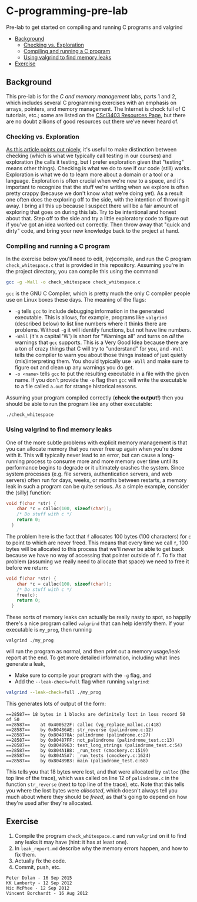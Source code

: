 # C-programming-pre-lab

Pre-lab to get started on compiling and running C programs and valgrind

-   [Background](#background)
    -   [Checking vs. Exploration](#checking-vs-exploration)
    -   [Compiling and running a C program](#compiling-and-running-a-c-program)
    -   [Using valgrind to find memory leaks](#using-valgrind-to-find-memory-leaks)
-   [Exercise](#exercise)

Background
----------------------------------------

This pre-lab is for the _C and memory management_ labs, parts 1 and 2, 
which includes several C programming exercises with an emphasis on arrays, pointers,
and memory management. The Internet is chock full of C tutorials, etc.;
some are listed on the
[CSci3403 Resources Page](https://github.umn.edu/UMM-CSci3403-F15/Resources/wiki), but there are no doubt zillions of good resources out there we've never heard of.

### Checking vs. Exploration

[As this article points out nicely](http://www.developsense.com/2009/08/testing-vs-checking.html),
it's useful to make distinction between checking (which is what we
typically call testing in our courses) and exploration (he calls it
testing, but I prefer exploration given that "testing" means other
things). Checking is what we do to see if our code (still) works.
Exploration is what we do to learn more about a domain or a tool or a
language. Exploration is often crucial when we're new to a space, and
it's important to recognize that the stuff we're writing when we explore
is often pretty crappy (because we don't know what we're doing yet). As
a result one often does the exploring off to the side, with the
intention of throwing it away. I bring all this up because I suspect
there will be a fair amount of exploring that goes on during this lab.
Try to be intentional and honest about that. Step off to the side and
try a little exploratory code to figure out if you've got an idea worked
out correctly. Then throw away that "quick and dirty" code, and bring
your new knowledge back to the project at hand.

### Compiling and running a C program

In the exercise below you'll need to edit, (re)compile, and run the C
program `check_whitespace.c` that is provided in this repository. 
Assuming you're in the project directory, you can compile this using the
command

```bash
gcc -g -Wall -o check_whitespace check_whitespace.c
```

`gcc` is the GNU C Compiler, which is pretty much the only C compiler
people use on Linux boxes these days. The meaning of the flags:

-   `-g` tells `gcc` to include debugging information in the generated
    executable. This is allows, for example, programs like `valgrind`
    (described below) to list line numbers where it thinks there are
    problems. Without `-g` it will identify functions, but not have line
    numbers.
-   `-Wall` (it's a capital 'W') is short for "Warnings all" and turns
    on *all* the warnings that `gcc` supports. This is a Very Good Idea
    because there are a ton of crazy things that C will try to
    "understand" for you, and `-Wall` tells the compiler to warn you
    about those things instead of just quietly (mis)interpreting them.
    You should typically use `-Wall` and make sure to figure out and
    clean up any warnings you do get.
-   `-o <name>` tells `gcc` to put the resulting executable in a file
    with the given name. If you don't provide the `-o` flag then `gcc`
    will write the executable to a file called `a.out` for strange
    historical reasons.

Assuming your program compiled correctly (**check the output!**) then you
should be able to run the program like any other executable:

```{bash}
./check_whitespace
```

### Using valgrind to find memory leaks

One of the more subtle problems with explicit memory management is that
you can allocate memory that you never free up again when you're done
with it. This will typically never lead to an error, but can cause a
long-running process to consume more and more memory over time until its
performance begins to degrade or it ultimately crashes the system. Since
system processes (e.g. file servers, authentication servers, and web servers) 
often run for days, weeks, or months
between restarts, a memory leak in such a program can be quite serious.
As a simple example, consider the (silly) function:

```C
void f(char *str) {
    char *c = calloc(100, sizeof(char));
    /* Do stuff with c */
    return 0;
  }
```

The problem here is the fact that `f` allocates 100 bytes (100
characters) for `c` to point to which are never freed. This means that
every time we call `f`, 100 bytes will be allocated to this process that
we'll *never* be able to get back because we have no way of accessing
that pointer outside of `f`. To fix that problem (assuming we really
need to allocate that space) we need to free it before we return:

```C
void f(char *str) {
    char *c = calloc(100, sizeof(char));
    /* Do stuff with c */
    free(c);
    return 0;
  }
```

These sorts of memory leaks can actually be really nasty to spot, so
happily there's a nice program called `valgrind` that can help identify
them. If your executable is `my_prog`, then running

``` {bash}
valgrind ./my_prog
```

will run the program as normal, and then print out a memory usage/leak
report at the end. To get more detailed information, including what
lines generate a leak, 

* Make sure to compile your program with the `-g` flag, and
* Add the `--leak-check=full` flag when running `valgrind`:

```bash
valgrind --leak-check=full ./my_prog
```

This generates lots of output of the form:

    ==28587== 18 bytes in 1 blocks are definitely lost in loss record 50 of 50
    ==28587==    at 0x400522F: calloc (vg_replace_malloc.c:418)
    ==28587==    by 0x80486AE: str_reverse (palindrome.c:12)
    ==28587==    by 0x804870A: palindrome (palindrome.c:27)
    ==28587==    by 0x80487FF: not_palindrome (palindrome_test.c:13)
    ==28587==    by 0x8048963: test_long_strings (palindrome_test.c:54)
    ==28587==    by 0x804A1B8: _run_test (cmockery.c:1519)
    ==28587==    by 0x804A5A7: _run_tests (cmockery.c:1624)
    ==28587==    by 0x80489B3: main (palindrome_test.c:68)

This tells you that 18 bytes were lost, and that were allocated by
`calloc` (the top line of the trace), which was called on line 12 of
`palindrome.c` in the function `str_reverse` (next to top line of the
trace), etc. Note that this tells you where the lost bytes were
*allocated*, which doesn't always tell you much about where they should
be *freed*, as that's going to depend on how they're used after they're
allocated.

Exercise
------------------------------------

1. Compile the program `check_whitespace.c`
and run `valgrind` on it to find any leaks it may have (hint: it has at
least one). 
2. In `leak_report.md` describe why the memory errors happen, and how to fix them. 
3. Actually fix the code.
4. Commit, push, etc.

```
Peter Dolan - 16 Sep 2015
KK Lamberty - 12 Sep 2012 
Nic McPhee - 12 Sep 2012 
Vincent Borchardt - 16 Aug 2012
```
